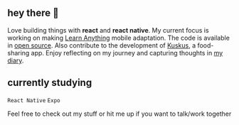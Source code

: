 ## hey there 🪷
Love building things with **react** and **react native**. My current focus is working on making [Learn Anything](https://github.com/learn-anything) mobile adaptation.
The code is available in [open source](https://github.com/learn-anything/learn-anything.xyz/tree/main/mobile).
Also contribute to the development of [Kuskus](https://github.com/kuskusapp/kuskus), a food-sharing app.
 Enjoy reflecting on my journey and capturing thoughts in [my diary](https://github.com/marshennikovaolga/dear-diary).
 
## currently studying
`React Native`
`Expo`

Feel free to check out my stuff or hit me up if you want to talk/work together
